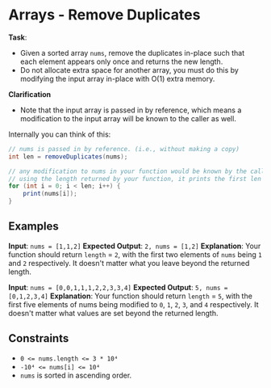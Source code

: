 # Arrays - Remove Duplicates

**Task**:

- Given a sorted array `nums`, remove the duplicates in-place such that each element appears only once and returns the new length.
- Do not allocate extra space for another array, you must do this by modifying the input array in-place with O(1) extra memory.

**Clarification**

- Note that the input array is passed in by reference, which means a modification to the input array will be known to the caller as well.

Internally you can think of this:

```java
// nums is passed in by reference. (i.e., without making a copy)
int len = removeDuplicates(nums);

// any modification to nums in your function would be known by the caller.
// using the length returned by your function, it prints the first len elements.
for (int i = 0; i < len; i++) {
    print(nums[i]);
}
```

## Examples

**Input**: `nums = [1,1,2]`
**Expected Output**: `2, nums = [1,2]`
**Explanation**: Your function should return `length` = `2`, with the first two elements of `nums` being `1` and `2` respectively. It doesn't matter what you leave beyond the returned length.

**Input**: `nums = [0,0,1,1,1,2,2,3,3,4]`
**Expected Output**: `5, nums = [0,1,2,3,4]`
**Explanation**: Your function should return `length` = `5`, with the first five elements of nums being modified to `0`, `1`, `2`, `3`, and `4` respectively. It doesn't matter what values are set beyond the returned length.

## Constraints

- `0 <= nums.length <= 3 * 10⁴`
- `-10⁴ <= nums[i] <= 10⁴`
- `nums` is sorted in ascending order.
